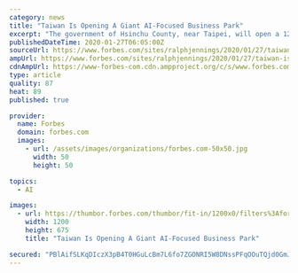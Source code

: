 ```yaml
---
category: news
title: "Taiwan Is Opening A Giant AI-Focused Business Park"
excerpt: "The government of Hsinchu County, near Taipei, will open a 126,000-square-meter AI business park near one of Taiwan’s major all-purpose high-tech zones and two top universities."
publishedDateTime: 2020-01-27T06:05:00Z
sourceUrl: https://www.forbes.com/sites/ralphjennings/2020/01/27/taiwan-is-opening-a-giant-ai-focused-business-park/
ampUrl: https://www.forbes.com/sites/ralphjennings/2020/01/27/taiwan-is-opening-a-giant-ai-focused-business-park/amp/
cdnAmpUrl: https://www-forbes-com.cdn.ampproject.org/c/s/www.forbes.com/sites/ralphjennings/2020/01/27/taiwan-is-opening-a-giant-ai-focused-business-park/amp/
type: article
quality: 87
heat: 89
published: true

provider:
  name: Forbes
  domain: forbes.com
  images:
    - url: /assets/images/organizations/forbes.com-50x50.jpg
      width: 50
      height: 50

topics:
  - AI

images:
  - url: https://thumbor.forbes.com/thumbor/fit-in/1200x0/filters%3Aformat%28jpg%29/https%3A%2F%2Fspecials-images.forbesimg.com%2Fimageserve%2F5e2a897aa854780006af60ec%2F0x0.jpg%3FcropX1%3D0%26cropX2%3D4800%26cropY1%3D147%26cropY2%3D2847
    width: 1200
    height: 675
    title: "Taiwan Is Opening A Giant AI-Focused Business Park"

secured: "PBlAifSLKqDIczX3pB4T0HGuLcBm7L6fo7ZGONRI5W8DNssPFqOOuTQjd0GmJtqccM9AJ+59onVmTGQE3w+vGlJDFI+N/RsBE96Lv//qQPQO/MdQcuwz7N0GLOmPc0sBEbUktdI9TIH2IwLyeH6AsgDh8punepgtmtoDvWDxl1QVAL6YBzAcz00LjybioDJdHfHxtboHsCxAZf7V6fsM3hQYlVKJOL+dU2Ma4sU7YdW9lYU8A8oRKRmSyqgqgem0Tmftjdz81jNStMHcucJkT4VcpmsVWrNIVv7z3s47o+75fRSy3BucTMKguIBHGpV5s5PCAF+bd0GlinzGZ0SmzsHnl899/a3F4/Lduk5dxjKSTFqW7FAwsdYOF1NGeJyhCm9/zfW9L0W9PT3ym2WKx9uKd6zlUBBREZQFR7OPkQNE+QgqKHAqoU05TYlzpM7CJxKjFIK+BcMR7Ve1PvEgDY/sG1w8v4NJwbH30ukBhjA=;LbZtpoW+Y3Msv8KIQwWdOw=="
---
```


